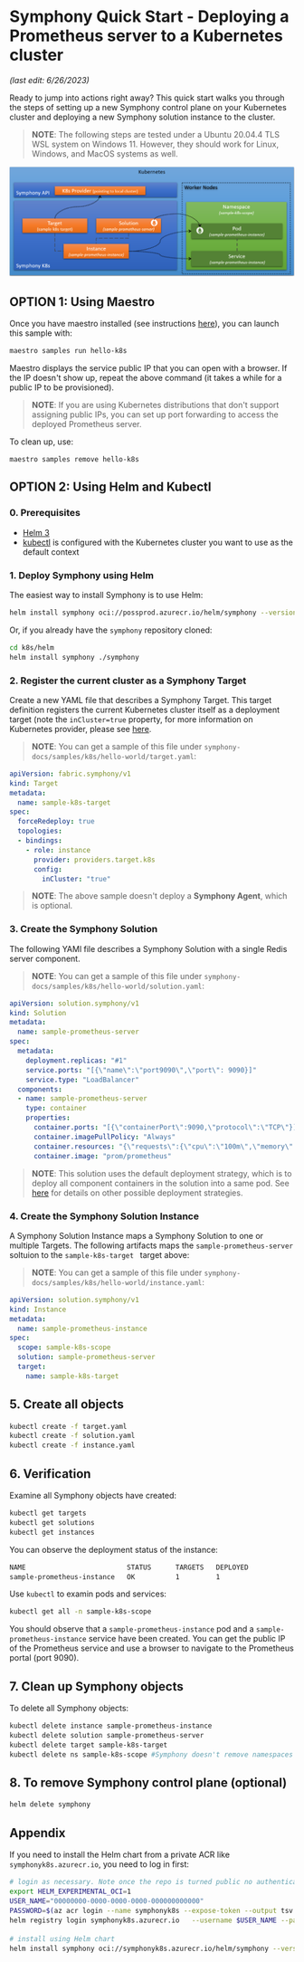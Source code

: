# Symphony Quick Start - Deploying a Prometheus server to a Kubernetes cluster

_(last edit: 6/26/2023)_

Ready to jump into actions right away? This quick start walks you through the steps of setting up a new Symphony control plane on your Kubernetes cluster and deploying a new Symphony solution instance to the cluster.

> **NOTE**: The following steps are tested under a Ubuntu 20.04.4 TLS WSL system on Windows 11. However, they should work for Linux, Windows, and MacOS systems as well.

![Prometheus](../images/prometheus-k8s.png)

## OPTION 1: Using Maestro
Once you have maestro installed (see instructions [here](./quick_start.md)), you can launch this sample with:
```bash
maestro samples run hello-k8s
```

Maestro displays the service public IP that you can open with a browser. If the IP doesn't show up, repeat the above command (it takes a while for a public IP to be provisioned).

> **NOTE**: If you are using Kubernetes distributions that don't support assigning public IPs, you can set up port forwarding to access the deployed Prometheus server.

To clean up, use:
```
maestro samples remove hello-k8s
```

## OPTION 2: Using Helm and Kubectl

### 0. Prerequisites

* [Helm 3](https://helm.sh/)
* [kubectl](https://kubernetes.io/docs/reference/kubectl/kubectl/) is configured with the Kubernetes cluster you want to use as the default context

### 1. Deploy Symphony using Helm

The easiest way to install Symphony is to use Helm:
```bash
helm install symphony oci://possprod.azurecr.io/helm/symphony --version 0.44.6
```

Or, if you already have the ```symphony``` repository cloned:
```bash
cd k8s/helm
helm install symphony ./symphony
```
### 2. Register the current cluster as a Symphony Target
Create a new YAML file that describes a Symphony Target. This target definition registers the current Kubernetes cluster itself as a deployment target (note the ```inCluster=true``` property, for more information on Kubernetes provider, please see [here](../providers/k8s_provider.md).

> **NOTE**: You can get a sample of this file under ```symphony-docs/samples/k8s/hello-world/target.yaml```:

```yaml
apiVersion: fabric.symphony/v1
kind: Target
metadata:
  name: sample-k8s-target        
spec:  
  forceRedeploy: true
  topologies:
  - bindings:
    - role: instance
      provider: providers.target.k8s
      config:
        inCluster: "true"   
```
> **NOTE**: The above sample doesn't deploy a **Symphony Agent**, which is optional.

### 3. Create the Symphony Solution
The following YAMl file describes a Symphony Solution with a single Redis server component.

> **NOTE**: You can get a sample of this file under ```symphony-docs/samples/k8s/hello-world/solution.yaml```:

```yaml
apiVersion: solution.symphony/v1
kind: Solution
metadata: 
  name: sample-prometheus-server
spec:  
  metadata:
    deployment.replicas: "#1"
    service.ports: "[{\"name\":\"port9090\",\"port\": 9090}]"
    service.type: "LoadBalancer"
  components:
  - name: sample-prometheus-server
    type: container
    properties:
      container.ports: "[{\"containerPort\":9090,\"protocol\":\"TCP\"}]"
      container.imagePullPolicy: "Always"
      container.resources: "{\"requests\":{\"cpu\":\"100m\",\"memory\":\"100Mi\"}}"        
      container.image: "prom/prometheus"
```
> **NOTE**: This solution uses the default deployment strategy, which is to deploy all component containers in the solution into a same pod. See [here](../providers/k8s_provider.md) for details on other possible deployment strategies.
### 4. Create the Symphony Solution Instance
A Symphony Solution Instance maps a Symphony Solution to one or multiple Targets. The following artifacts maps the ```sample-prometheus-server``` soltuion to the ```sample-k8s-target ``` target above:
> **NOTE**: You can get a sample of this file under ```symphony-docs/samples/k8s/hello-world/instance.yaml```:
```yaml
apiVersion: solution.symphony/v1
kind: Instance
metadata:
  name: sample-prometheus-instance
spec:
  scope: sample-k8s-scope
  solution: sample-prometheus-server
  target: 
    name: sample-k8s-target  
```
## 5. Create all objects
```bash
kubectl create -f target.yaml
kubectl create -f solution.yaml
kubectl create -f instance.yaml
```
## 6. Verification
Examine all Symphony objects have created:
```bash
kubectl get targets
kubectl get solutions
kubectl get instances
```
You can observe the deployment status of the instance:
```bash
NAME                         STATUS      TARGETS   DEPLOYED
sample-prometheus-instance   OK          1         1
```
Use ```kubectl``` to examin pods and services:
```bash
kubectl get all -n sample-k8s-scope
```
You should observe that a ```sample-prometheus-instance``` pod and a ```sample-prometheus-instance``` service have been created. You can get the public IP of the Prometheus service and use a browser to navigate to the Prometheus portal (port 9090).

## 7. Clean up Symphony objects

To delete all Symphony objects:
```bash
kubectl delete instance sample-prometheus-instance
kubectl delete solution sample-prometheus-server
kubectl delete target sample-k8s-target  
kubectl delete ns sample-k8s-scope #Symphony doesn't remove namespaces
```
## 8. To remove Symphony control plane (optional)
```bash
helm delete symphony
```

## Appendix

If you need to install the Helm chart from a private ACR like ```symphonyk8s.azurecr.io```, you need to log in first:
```bash
# login as necessary. Note once the repo is turned public no authentication is needed
export HELM_EXPERIMENTAL_OCI=1
USER_NAME="00000000-0000-0000-0000-000000000000"
PASSWORD=$(az acr login --name symphonyk8s --expose-token --output tsv --query accessToken)
helm registry login symphonyk8s.azurecr.io   --username $USER_NAME --password $PASSWORD

# install using Helm chart
helm install symphony oci://symphonyk8s.azurecr.io/helm/symphony --version 0.40.8
```